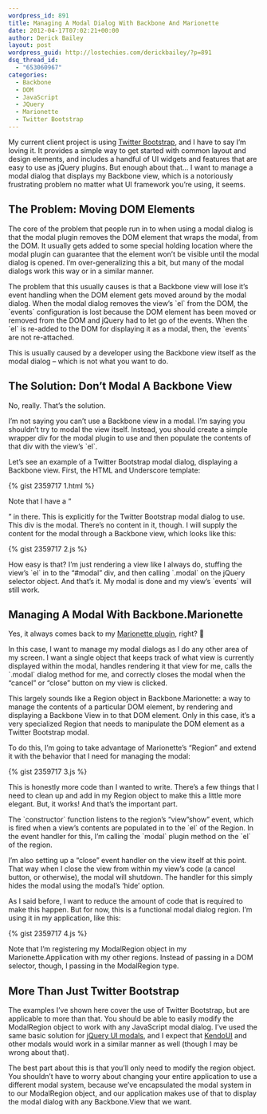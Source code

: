 ```yaml
---
wordpress_id: 891
title: Managing A Modal Dialog With Backbone And Marionette
date: 2012-04-17T07:02:21+00:00
author: Derick Bailey
layout: post
wordpress_guid: http://lostechies.com/derickbailey/?p=891
dsq_thread_id:
  - "653060967"
categories:
  - Backbone
  - DOM
  - JavaScript
  - JQuery
  - Marionette
  - Twitter Bootstrap
---
```

My current client project is using [Twitter Bootstrap](http://twitter.github.com/bootstrap/), and I have to say I&#8217;m loving it. It provides a simple way to get started with common layout and design elements, and includes a handful of UI widgets and features that are easy to use as jQuery plugins. But enough about that… I want to manage a modal dialog that displays my Backbone view, which is a notoriously frustrating problem no matter what UI framework you&#8217;re using, it seems.

## The Problem: Moving DOM Elements

The core of the problem that people run in to when using a modal dialog is that the modal plugin removes the DOM element that wraps the modal, from the DOM. It usually gets added to some special holding location where the modal plugin can guarantee that the element won&#8217;t be visible until the modal dialog is opened. I&#8217;m over-generalizing this a bit, but many of the modal dialogs work this way or in a similar manner.

The problem that this usually causes is that a Backbone view will lose it&#8217;s event handling when the DOM element gets moved around by the modal dialog. When the modal dialog removes the view&#8217;s \`el\` from the DOM, the \`events\` configuration is lost because the DOM element has been moved or removed from the DOM and jQuery had to let go of the events. When the \`el\` is re-added to the DOM for displaying it as a modal, then, the \`events\` are not re-attached.

This is usually caused by a developer using the Backbone view itself as the modal dialog &#8211; which is not what you want to do.

## The Solution: Don&#8217;t Modal A Backbone View

No, really. That&#8217;s the solution.

I&#8217;m not saying you can&#8217;t use a Backbone view in a modal. I&#8217;m saying you shouldn&#8217;t try to modal the view itself. Instead, you should create a simple wrapper div for the modal plugin to use and then populate the contents of that div with the view&#8217;s \`el\`.

Let&#8217;s see an example of a Twitter Bootstrap modal dialog, displaying a Backbone view. First, the HTML and Underscore template:

{% gist 2359717 1.html %}

Note that I have a &#8220;<div id=&#8217;modal&#8217;></div>&#8221; in there. This is explicitly for the Twitter Bootstrap modal dialog to use. This div is the modal. There&#8217;s no content in it, though. I will supply the content for the modal through a Backbone view, which looks like this:

{% gist 2359717 2.js %}

How easy is that? I&#8217;m just rendering a view like I always do, stuffing the view&#8217;s \`el\` in to the &#8220;#modal&#8221; div, and then calling \`.modal\` on the jQuery selector object. And that&#8217;s it. My modal is done and my view&#8217;s \`events\` will still work.

## Managing A Modal With Backbone.Marionette

Yes, it always comes back to my [Marionette plugin](https://github.com/derickbailey/backbone.marionette), right? 🙂

In this case, I want to manage my modal dialogs as I do any other area of my screen. I want a single object that keeps track of what view is currently displayed within the modal, handles rendering it that view for me, calls the \`.modal\` dialog method for me, and correctly closes the modal when the &#8220;cancel&#8221; or &#8220;close&#8221; button on my view is clicked.

This largely sounds like a Region object in Backbone.Marionette: a way to manage the contents of a particular DOM element, by rendering and displaying a Backbone View in to that DOM element. Only in this case, it&#8217;s a very specialized Region that needs to manipulate the DOM element as a Twitter Bootstrap modal.

To do this, I&#8217;m going to take advantage of Marionette&#8217;s &#8220;Region&#8221; and extend it with the behavior that I need for managing the modal:

{% gist 2359717 3.js %}

This is honestly more code than I wanted to write. There&#8217;s a few things that I need to clean up and add in my Region object to make this a little more elegant. But, it works! And that&#8217;s the important part.

The \`constructor\` function listens to the region&#8217;s &#8220;view&#8221;show&#8221; event, which is fired when a view&#8217;s contents are populated in to the \`el\` of the Region. In the event handler for this, I&#8217;m calling the \`modal\` plugin method on the \`el\` of the region.

I&#8217;m also setting up a &#8220;close&#8221; event handler on the view itself at this point. That way when I close the view from within my view&#8217;s code (a cancel button, or otherwise), the modal will shutdown. The handler for this simply hides the modal using the modal&#8217;s &#8216;hide&#8217; option.

As I said before, I want to reduce the amount of code that is required to make this happen. But for now, this is a functional modal dialog region. I&#8217;m using it in my application, like this:

{% gist 2359717 4.js %}

Note that I&#8217;m registering my ModalRegion object in my Marionette.Application with my other regions. Instead of passing in a DOM selector, though, I passing in the ModalRegion type.

## More Than Just Twitter Bootstrap

The examples I&#8217;ve shown here cover the use of Twitter Bootstrap, but are applicable to more than that. You should be able to easily modify the ModalRegion object to work with any JavaScript modal dialog. I&#8217;ve used the same basic solution for [jQuery UI modals](http://jqueryui.com/demos/dialog/), and I expect that [KendoUI](http://demos.kendoui.com/web/window/index.html) and other modals would work in a similar manner as well (though I may be wrong about that).

The best part about this is that you&#8217;ll only need to modify the region object. You shouldn&#8217;t have to worry about changing your entire application to use a different modal system, because we&#8217;ve encapsulated the modal system in to our ModalRegion object, and our application makes use of that to display the modal dialog with any Backbone.View that we want.
